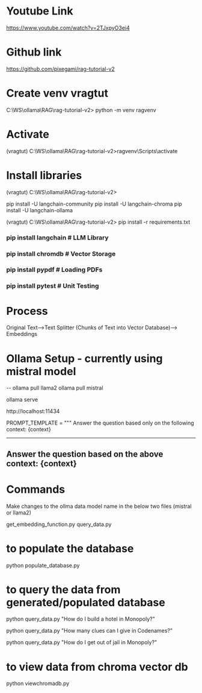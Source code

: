# Youtube Link
https://www.youtube.com/watch?v=2TJxpyO3ei4

# Github link
https://github.com/pixegami/rag-tutorial-v2

# Create venv vragtut
C:\WS\ollama\RAG\rag-tutorial-v2> python -m venv ragvenv

# Activate
(vragtut) C:\WS\ollama\RAG\rag-tutorial-v2>ragvenv\Scripts\activate

# Install libraries

(vragtut) C:\WS\ollama\RAG\rag-tutorial-v2>  

pip install -U langchain-community
pip install -U langchain-chroma
pip install -U langchain-ollama


(vragtut) C:\WS\ollama\RAG\rag-tutorial-v2> pip install -r requirements.txt
###  pip install langchain   # LLM Library
### pip install chromdb     # Vector Storage
### pip install pypdf       # Loading PDFs
### pip install pytest      # Unit Testing



# Process 
Original Text-->Text Splitter (Chunks of Text into Vector Database)--> Embeddings

# Ollama Setup - currently using mistral model
-- ollama pull llama2
ollama pull mistral

ollama serve

http://localhost:11434


PROMPT_TEMPLATE = """
Answer the question based only on the following context:
{context}

---
Answer the question based on the above context: {context}
---


# Commands
Make changes to the ollma data model  name in the below two files
(mistral or llama2)

get_embedding_function.py
query_data.py

# to populate the database
python populate_database.py

# to query the data from generated/populated database

python query_data.py "How do I build a hotel in Monopoly?"

python query_data.py "How many clues can I give in Codenames?"

python query_data.py "How do I get out of jail in Monopoly?"

# to view data from chroma vector db
python viewchromadb.py